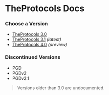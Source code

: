 # TheProtocols Docs

### Choose a Version

- [TheProtocols 3.0](3.0/README.md)
- [TheProtocols 3.1](3.1/README.md) *(latest)*
- [TheProtocols 4.0](4.0/README.md) *(preview)*

### Discontinued Versions

- PGD
- PGDv2
- PGDv2.1

> Versions older than 3.0 are undocumented.